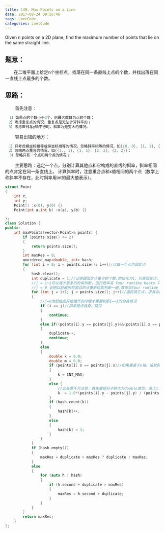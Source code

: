 ```yaml
---
title: 149. Max Points on a Line
date: 2017-08-24 09:36:46
tags: LeetCode
categories: LeetCode
---
```


Given n points on a 2D plane, find the maximum number of points that lie on the same straight line.

## 题意：

　　在二维平面上给定n个坐标点，找落在同一条直线上点的个数，并找出落在同一直线上点最多的个数。 

<!--more-->

## 思路：

　　 首先注意：

```c++
  1）如果点的个数小于3个，则最大数目为点的个数；
　2）考虑重复点的情况，重复点是无法计算斜率的；
　3）考虑直线与y轴平行时，斜率为无穷大的情况。
```

　　 容易出错的地方：　　 　　 

```c++
　1）只考虑横坐标相等或纵坐标相等的情况，忽略斜率相等的情况，如{{0, 0}, {1, 1}, {-1, -1}}；
　2）忽略两点重合的情况，如{{1,, 1}, {1, 1}, {2, 2}, {2, 2}}；
  3）忽略只有一个点和两个点的情况；
```

　　 主要思路：选定一个点，分别计算其他点和它构成的直线的斜率，斜率相同的点肯定在同一条直线上。   计算斜率时，注意重合点和x值相同的两个点（数学上称斜率不存在，此时斜率用int的最大值表示）。

```c++
struct Point 
{
	int x;
	int y;
	Point() :x(0), y(0) {}
	Point(int a,int b) :x(a), y(b) {}

};
class Solution {
public:
	int maxPoints(vector<Point>& points) {
		if (points.size() <= 2)
		{
			return points.size();
		}
		int maxRes = 0;
		unordered_map<double, int> hash;
		for (int i = 0; i < points.size(); i++)//以每一个点为固定点
		{
			hash.clear();
			int duplicate = 1;//记录跟固定点重合的个数,初始化为1，代表固定点，避免最后计算个数的时候再加上一个固定点，因为hashmap中存储的都是除掉固定点以外的点。
			//j = i+1可以减少重复的检索判断，运行效率高 Your runtime beats 78.40% of cppsubmissions.
			//j = 0 会把以前遍历检索过的点重新检索判断一遍,效率低Your runtime beats 21.86% of cppsubmissions.
			for (int j = i+1; j < points.size(); j++)//遍历其它点，求其与固定点的斜率
			{
				//j=0为起始点开始循环的时候才需要判断i==j的自身情况
				if (i == j)//如果是点自身，跳过
				{
					continue;
				}
				else if((points[i].y == points[j].y)&&(points[i].x == points[j].x))//如果跟固定点重合
				{
					duplicate++;
					continue;
				}
				else
				{
					double k = 0.0;
					double m = 0.0;
					if (points[i].x == points[j].x)//如果垂直于x轴，设其斜率最大，即如果跟固定点在同一条竖线上，斜率设为最大
					{
						k = INT_MAX;
					}
					else {
						//此处要千万注意：首先要把分子转化为double类型，乘上1.0，不然整形和整形相除得到的还是整形会把斜率后面的小数忽略掉，然后整形再转换为double，这样精度就会不够，造成斜率只要整数部分相同就会断定在一条直线上出现错误。double/int 的结果值为double
					    k  = 1.0*(points[i].y - points[j].y) / (points[i].x - points[j].x);//计算斜率
					}
					if (hash.count(k))
					{
						hash[k]++;
					}
					else
					{
						hash[k] = 1;
					}
				}
			}
			if (hash.empty())
			{
				maxRes = duplicate > maxRes ? duplicate : maxRes;
			}
			else
			{
				for (auto h : hash)
				{
					if (h.second + duplicate > maxRes)
					{
						maxRes = h.second + duplicate;
					}
				}
			}
		}
		return maxRes;
	}
};
```

